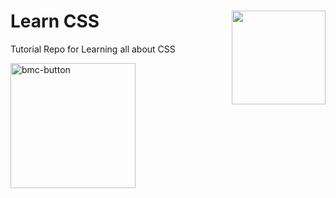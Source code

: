 # Learn CSS <img align="right" src="https://user-images.githubusercontent.com/62628408/127881594-fb40eeed-6ccc-4b3b-ac66-65fb7ee95e53.png" width="150px">


Tutorial Repo for Learning all about CSS 

<a href="https://www.buymeacoffee.com/evavic44">
  <img width="200px" alt="bmc-button" src="https://user-images.githubusercontent.com/62628408/127788747-8850d386-fc61-4fff-b18f-8c5ee597be34.png">
</a>

